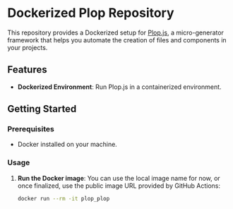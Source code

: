 # Dockerized Plop Repository

This repository provides a Dockerized setup for [Plop.js](https://plopjs.com/), a micro-generator framework that helps you automate the creation of files and components in your projects. 

## Features

- **Dockerized Environment**: Run Plop.js in a containerized environment.

## Getting Started

### Prerequisites

- Docker installed on your machine.

### Usage

1. **Run the Docker image**:
   You can use the local image name for now, or once finalized, use the public image URL provided by GitHub Actions:
   ```bash
   docker run --rm -it plop_plop
   ```
